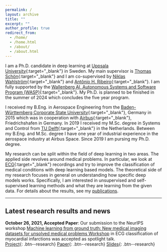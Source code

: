 ```yaml
---
permalink: /
layout: archive
title: ""
excerpt: ""
author_profile: true
redirect_from: 
  - /home/
  - /home.html
  - /about/
  - /about.html
---
```


I am a Ph.D. candidate in deep learning at [Uppsala University](https://www.uu.se/en){:target="_blank"} in Sweden. 
My main supervisor is [Thomas Schön](http://user.it.uu.se/~thosc112/){:target="_blank"} and I am
co-supervised by [Niklas Wahlström](https://katalog.uu.se/profile/?id=N16-250){:target="_blank"} 
and [Antônio H. Ribeiro](https://antonior92.github.io/){:target="_blank"}.
I am fully supported by the [Wallenberg AI, Autonomous Systems and Software Program (WASP)](https://wasp-sweden.org/){:target="_blank"}.
My Ph.D. is planned to be finished in the summer of 2024 which concludes the five year program.

I received my B.Eng. in Aerospace Engineering from the 
[Baden-Württemberg Corporate State University](https://www.ravensburg.dhbw.de/startseite){:target="_blank"}, Germany in 2015 which was in
cooperation with [Airbus](https://www.airbus.com/en/products-services/space){:target="_blank"}, Friedrichshafen in Germany.
In 2019 I received my M.Sc. degree in Systems and Control from [TU Delft](https://www.tudelft.nl/){:target="_blank"} in the Netherlands.
Between my B.Eng. and M.Sc. degree I have one year of industrial experience in the aerospace industry at Airbus Space.
Since 2019 I am pursing my Ph.D. degree.

My research can be split within the field of deep learning in two areas. 
The applied side revolves around medical problems. In particular, we look at 
[ECG](https://en.wikipedia.org/wiki/Electrocardiography){:target="_blank"} recordings and 
try to improve the classification of medical conditions with deep learning based models. 
The theoretical side of my research focuses in general on understanding how specific deep models works.
Specifically, I am interested in unsupervised and self-supervised learning methods and 
what they are learning from the given data. For details about the results, see my [publications](/publications).

---
## Latest research results and news

**October 26, 2021, Accepted Paper**: Our submission to the NeurIPS workshop 
[Machine learning from ground truth: New medical imaging datasets for unsolved medical problems Workshop](https://www.nightingalescience.org/conferences-2021)
in ECG classification of myocardial infarctions was accepted as spotlight talk.\
[Project](/publications/2112_nstemiworkshop/){: .btn--research}
[Paper](/files/pdf/publications/21_NSTEMI_AI_Health_workshop.pdf){: .btn--research}
[Slides](/files/pdf/slides/211214_neurips_gedon_handout.pdf){: .btn--research}
